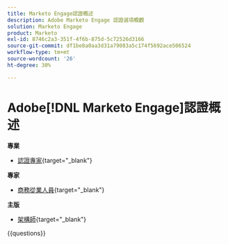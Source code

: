```yaml
---
title: Marketo Engage認證概述
description: Adobe Marketo Engage 認證選項概觀
solution: Marketo Engage
product: Marketo
exl-id: 8746c2a3-351f-4f6b-875d-5c72526d3166
source-git-commit: df1be8a0aa3d31a79083a5c174f5692ace506524
workflow-type: tm+mt
source-wordcount: '26'
ht-degree: 30%

---
```


# Adobe[!DNL Marketo Engage]認證概述

**專業**

* [認證專家](https://certification.adobe.com/certification/engage-professional){target="_blank"} <!--AD0-E555-->

**專家**

* [商務從業人員](https://certification.adobe.com/certification/marketo-engage-business-practitioner-expert){target="_blank"} <!--AD0-E559-->

**主版**

* [架構師](https://certification.adobe.com/certification/marketo-engage-architect-master){target="_blank"} <!--AD0-E560-->

{{questions}}

